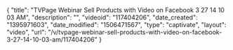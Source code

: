 {
    "title": "TVPage Webinar  Sell Products with Video on Facebook 3 27 14 10 03 AM",
    "description": "",
    "videoid": "117404206",
    "date_created": "1395971603",
    "date_modified": "1506471567",
    "type": "captivate",
    "layout": "video",
    "url": "\/v\/tvpage-webinar-sell-products-with-video-on-facebook-3-27-14-10-03-am\/117404206"
}